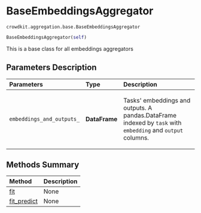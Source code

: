 # BaseEmbeddingsAggregator

`crowdkit.aggregation.base.BaseEmbeddingsAggregator`

```python
BaseEmbeddingsAggregator(self)
```

This is a base class for all embeddings aggregators

## Parameters Description

| Parameters | Type | Description |
| :----------| :----| :-----------|
`embeddings_and_outputs_`|**DataFrame**|<p>Tasks&#x27; embeddings and outputs. A pandas.DataFrame indexed by `task` with `embedding` and `output` columns.</p>

## Methods Summary

| Method | Description |
| :------| :-----------|
[fit](crowdkit.aggregation.base.BaseEmbeddingsAggregator.fit.md)| None
[fit_predict](crowdkit.aggregation.base.BaseEmbeddingsAggregator.fit_predict.md)| None
